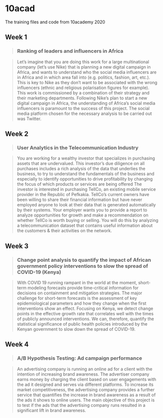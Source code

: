 # 10acad
The training files and code from 10academy 2020

## Week 1
> ### Ranking of leaders and influencers in Africa

>Let’s imagine that you are doing this work for a large multinational company (let’s use Nike) that is planning a new digital campaign in Africa, and wants to understand who the social media influencers are in Africa and in which area fall into (e.g. politics, fashion, art, etc.). This is key to Nike as they don’t want to be associated with the wrong influencers (ethnic and religious polarisation figures for example).  This work is commissioned by a combination of their strategy and their marketing departments.
> Following Nike’s plan to start a new digital campaign in Africa, the understanding of Africa’s social media influencers is paramount to the success of this project. The social media platform chosen for the necessary analysis to be carried out was Twitter.

## Week 2
> ### User Analytics in the Telecommunication Industry

> You are working for a wealthy investor that specializes in purchasing assets that are undervalued.  This investor’s due diligence on all purchases includes a rich analysis of the data that underlies the business, to try to understand the fundamentals of the business and especially to identify opportunities to drive profitability by changing the focus of which products or services are being offered
>The investor is interested in purchasing TellCo, an existing mobile service provider in the Republic of Pefkakia.  TellCo’s current owners have been willing to share their financial information but have never employed anyone to look at their data that is generated automatically by their systems.
>Your employer wants you to provide a report to analyze opportunities for growth and make a recommendation on whether TellCo is worth buying or selling.  You will do this by analyzing a telecommunication dataset that contains useful information about the customers & their activities on the network.

## Week 3
> ### Change point analysis to quantify the impact of African government policy interventions to slow the spread of COVID-19 (Kenya)

> With COVID 19 running rampant in the world at the moment, short-term modeling forecasts provide time-critical information for decisions on containment and mitigation strategies. The major challenge for short-term forecasts is the assessment of key epidemiological parameters and how they change when the first interventions show an effect. Focusing on Kenya, we detect change points in the effective growth rate that correlates well with the times of publicly announced interventions. We can, therefore, quantify the statistical significance of public health policies introduced by the Kenyan government to slow down the spread of COVID-19.

## Week 4
> ### A/B Hypothesis Testing: Ad campaign performance

> An advertising company is running an online ad for a client with the intention of increasing brand awareness. The advertiser company earns money by charging the client based on user engagements with the ad it designed and serves via different platforms. To increase its market competitiveness, the advertising company provides a further service that quantifies the increase in brand awareness as a result of the ads it shows to online users. The main objective of this project is to test if the ads that the advertising company runs resulted in a significant lift in brand awareness. 
